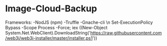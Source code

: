 # Image-Cloud-Backup


Frameworks:
-NodJS (npm)
-Truffle
-Gnache-cli
\n
Set-ExecutionPolicy Bypass -Scope Process -Force; iex ((New-Object System.Net.WebClient).DownloadString('https://raw.githubusercontent.com/web3j/web3j-installer/master/installer.ps1'))
